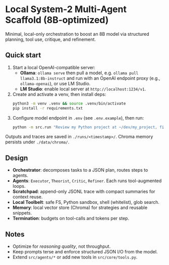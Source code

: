 # Local System-2 Multi‑Agent Scaffold (8B‑optimized)

Minimal, local-only orchestration to boost an 8B model via structured planning, tool use, critique, and refinement.

## Quick start

1) Start a local OpenAI-compatible server:
   - **Ollama**: `ollama serve` then pull a model, e.g. `ollama pull llama3.1:8b-instruct`
     and run with an OpenAI endpoint proxy (e.g., `ollama-openai`), or use LM Studio.
   - **LM Studio**: enable local server at `http://localhost:1234/v1`.
2) Create and activate a venv, then install deps:
   ```bash
   python3 -m venv .venv && source .venv/bin/activate
   pip install -r requirements.txt
   ```
3) Configure model endpoint in `.env` (see `.env.example`), then run:
   ```bash
   python -m src.run "Review my Python project at ~/dev/my_project, find top 3 bugs, refactor main.py"
   ```

Outputs and traces are saved in `./runs/<timestamp>/`.
Chroma memory persists under `./data/chroma/`.

## Design
- **Orchestrator**: decomposes tasks to a JSON plan, routes steps to agents.
- **Agents**: `Executor`, `Theorist`, `Critic`, `Refiner`. Each runs tool-augmented loops.
- **Scratchpad**: append-only JSONL trace with compact summaries for context reuse.
- **Local Toolbelt**: safe FS, Python sandbox, shell (whitelist), glob search.
- **Memory**: local vector store (Chroma) for strategies and reusable snippets.
- **Termination**: budgets on tool-calls and tokens per step.

## Notes
- Optimize for *reasoning quality*, not throughput.
- Keep prompts terse and enforce structured JSON I/O from the model.
- Extend `src/agents/*` or add new tools in `src/core/tools.py`.
